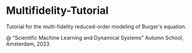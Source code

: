 # Multifidelity-Tutorial
Tutorial for the multi-fidelity reduced-order modeling of Burger's equation.

@ “Scientific Machine Learning and Dynamical Systems” Autumn School, Amsterdam, 2023.
